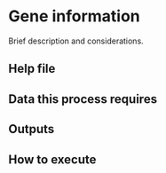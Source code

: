 # Gene information

Brief description and considerations.

## Help file


## Data this process requires


## Outputs


## How to execute
